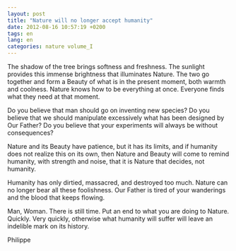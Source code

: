 ```yaml
---
layout: post
title: "Nature will no longer accept humanity"
date: 2012-08-16 10:57:19 +0200
tags: en
lang: en
categories: nature volume_I
---
```

The shadow of the tree brings softness and freshness. The sunlight provides this immense brightness that illuminates Nature. The two go together and form a Beauty of what is in the present moment, both warmth and coolness. Nature knows how to be everything at once. Everyone finds what they need at that moment.

Do you believe that man should go on inventing new species? Do you believe that we should manipulate excessively what has been designed by Our Father? Do you believe that your experiments will always be without consequences?

Nature and its Beauty have patience, but it has its limits, and if humanity does not realize this on its own, then Nature and Beauty will come to remind humanity, with strength and noise, that it is Nature that decides, not humanity.

Humanity has only dirtied, massacred, and destroyed too much. Nature can no longer bear all these foolishness. Our Father is tired of your wanderings and the blood that keeps flowing.

Man, Woman. There is still time. Put an end to what you are doing to Nature. Quickly. Very quickly, otherwise what humanity will suffer will leave an indelible mark on its history.

Philippe

<!-- This work is licensed under the terms of the Creative Commons Attribution-NonCommercial 4.0 International License. -->